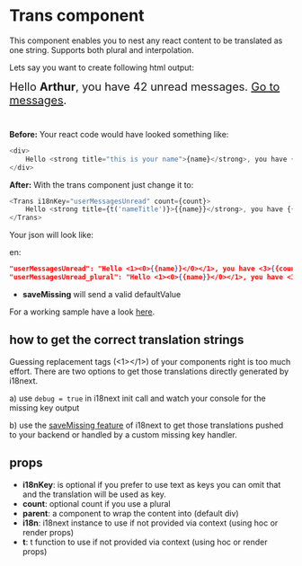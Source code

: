 # Trans component

This component enables you to nest any react content to be translated as one string. Supports both plural and interpolation.

Lets say you want to create following html output:

<div style="font-size: 20px; margin-bottom: 40px;">Hello <strong>Arthur</strong>, you have 42 unread messages. <a href="/#">Go to messages</a>.
</div>

**Before:** Your react code would have looked something like:

```js
<div>
    Hello <strong title="this is your name">{name}</strong>, you have {count} unread message(s). <Link to="/msgs">Go to messages</Link>.
</div>
```

**After:** With the trans component just change it to:

```js
<Trans i18nKey="userMessagesUnread" count={count}>
    Hello <strong title={t('nameTitle')}>{{name}}</strong>, you have {{count}} unread message. <Link to="/msgs">Go to messages</Link>.
</Trans>
```

Your json will look like:

en:

```json
"userMessagesUnread": "Hello <1><0>{{name}}</0></1>, you have <3>{{count}}</3> unread message. <5>Go to message</5>.",
"userMessagesUnread_plural": "Hello <1><0>{{name}}</0></1>, you have <3>{{count}}</3> unread messages.  <5>Go to messages</5>.",
```

- **saveMissing** will send a valid defaultValue

For a working sample have a look [here](https://github.com/i18next/react-i18next/blob/master/example/react_renderProps/src/App.js#L20).

## how to get the correct translation strings

Guessing replacement tags (<1></1>) of your components right is too much effort. There are two options to get those translations directly generated by i18next.

a) use `debug = true` in i18next init call and watch your console for the missing key output

b) use the [saveMissing feature](https://www.i18next.com/configuration-options.html#missing-keys) of i18next to get those translations pushed to your backend or handled by a custom missing key handler.

## props

- **i18nKey**: is optional if you prefer to use text as keys you can omit that and the translation will be used as key.
- **count**: optional count if you use a plural
- **parent**: a component to wrap the content into (default div)
- **i18n**: i18next instance to use if not provided via context (using hoc or render props)
- **t**: t function to use if not provided via context (using hoc or render props)



